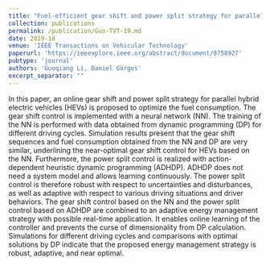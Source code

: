 ```yaml
---
title: "Fuel-efficient gear shift and power split strategy for parallel HEVs based on heuristic dynamic programming and neural networks"
collection: publications
permalink: /publication/Guo-TVT-19.md
date: 2019-10
venue: 'IEEE Transactions on Vehicular Technology'
paperurl: 'https://ieeexplore.ieee.org/abstract/document/8758927'
pubtype: 'journal'
authors: 'Guoqiang Li, Daniel Görges'
excerpt_separator: ""
---
```


In this paper, an online gear shift and power split strategy for parallel hybrid electric vehicles (HEVs) is proposed to optimize the fuel consumption. The gear shift control is implemented with a neural network (NN). The training of the NN is performed with data obtained from dynamic programming (DP) for different driving cycles. Simulation results present that the gear shift sequences and fuel consumption obtained from the NN and DP are very similar, underlining the near-optimal gear shift control for HEVs based on the NN. Furthermore, the power split control is realized with action-dependent heuristic dynamic programming (ADHDP). ADHDP does not need a system model and allows learning continuously. The power split control is therefore robust with respect to uncertainties and disturbances, as well as adaptive with respect to various driving situations and driver behaviors. The gear shift control based on the NN and the power split control based on ADHDP are combined to an adaptive energy management strategy with possible real-time application. It enables online learning of the controller and prevents the curse of dimensionality from DP calculation. Simulations for different driving cycles and comparisons with optimal solutions by DP indicate that the proposed energy management strategy is robust, adaptive, and near optimal.
